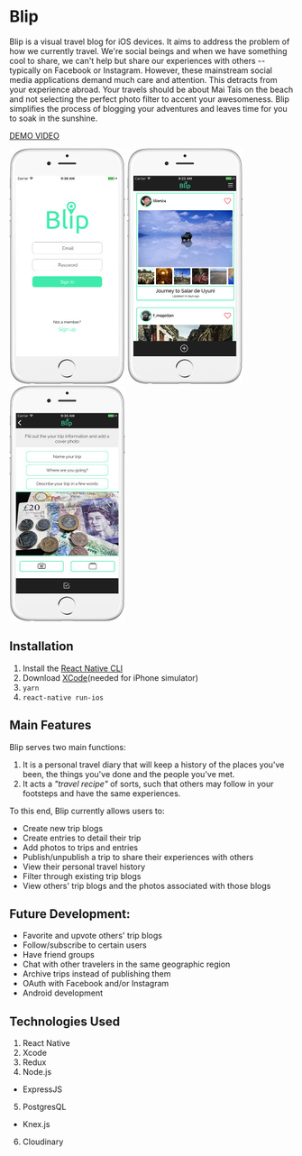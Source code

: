 # Blip

Blip is a visual travel blog for iOS devices. It aims to address the problem of how we currently travel. We're social beings and when we have something cool to share, we can't help but share our experiences with others -- typically on Facebook or Instagram. However, these mainstream social media applications demand much care and attention. This detracts from your experience abroad. Your travels should be about Mai Tais on the beach and not selecting the perfect photo filter to accent your awesomeness. Blip simplifies the process of blogging your adventures and leaves time for you to soak in the sunshine.

[DEMO VIDEO](https://github.com/xchau/blip)

[![Login](/ios/app/assets/login.jpg "Login")](https://github.com/xchau/blip)
[![Trips](/ios/app/assets/trips.jpg "Trips")](https://github.com/xchau/blip)
[![AddingTrips](/ios/app/assets/add.jpg "Adding a Trip")](https://github.com/xchau/blip)

## Installation
1. Install the [React Native CLI](https://facebook.github.io/react-native/docs/getting-started.html)
2. Download [XCode](https://developer.apple.com/xcode/)(needed for iPhone simulator)
3. `yarn`
4. `react-native run-ios`

## Main Features
Blip serves two main functions:
1. It is a personal travel diary that will keep a history of the places you've been, the things you've done and the people you've met.
2. It acts a *"travel recipe"* of sorts, such that others may follow in your footsteps and have the same experiences.

To this end, Blip currently allows users to:
* Create new trip blogs
* Create entries to detail their trip
* Add photos to trips and entries
* Publish/unpublish a trip to share their experiences with others
* View their personal travel history
* Filter through existing trip blogs
* View others' trip blogs and the photos associated with those blogs

## Future Development:
* Favorite and upvote others' trip blogs
* Follow/subscribe to certain users
* Have friend groups
* Chat with other travelers in the same geographic region
* Archive trips instead of publishing them
* OAuth with Facebook and/or Instagram
* Android development

## Technologies Used
1. React Native
2. Xcode
3. Redux
4. Node.js
* ExpressJS
5. PostgresQL
* Knex.js
6. Cloudinary
